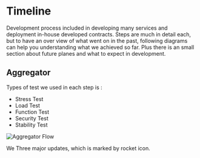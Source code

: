 # Timeline

Development process included in developing many services and deployment in-house developed contracts.
Steps are much in detail each, but to have an over view of what went on in the past, following diagrams can help you understanding what we achieved so far.
Plus there is an small section about future planes and what to expect in development.

## Aggregator
Types of test we used in each step is :

- Stress Test 
- Load Test
- Function Test
- Security Test
- Stability Test


![Aggregator Flow](Aggregator/Diagrams/Developing-Timeline.drawio)

We Three major updates, which is marked by rocket icon.